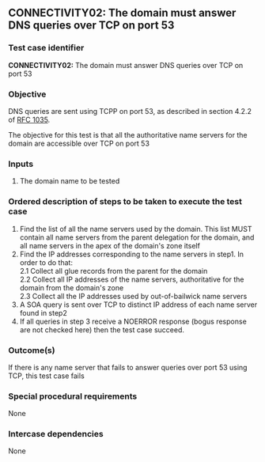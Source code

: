 ## CONNECTIVITY02: The domain must answer DNS queries over TCP on port 53

### Test case identifier

**CONNECTIVITY02:**  The domain must answer DNS queries over TCP on port 53 

### Objective

DNS queries are sent using TCPP on port 53, as described in section 4.2.2 of [RFC 1035](http://tools.ietf.org/html/rfc1035).

The objective for this test is that all the authoritative name servers for the domain are accessible over TCP on port 53


### Inputs

1. The domain name to be tested

### Ordered description of steps to be taken to execute the test case

1. Find the list of all the name servers used by the domain. This list MUST contain all name servers from the parent delegation for the domain, and all name servers in the apex of the domain's zone itself
2. Find the IP addresses corresponding to the name servers in step1. In order to do that: <br/>
2.1 Collect all glue records from the parent for the domain <br/>
2.2 Collect  all IP addresses of the name servers, authoritative for the domain from the domain's zone <br/>
2.3 Collect all the IP addresses used by out-of-bailwick name servers <br/>
3. A SOA query is sent over TCP to distinct IP address of each name server found in step2 
4. If all queries in step 3 receive a NOERROR response (bogus response are not checked here) then the test case succeed.


### Outcome(s)

If there is any name server that fails to answer queries over port 53 using TCP, this test case fails

### Special procedural requirements     

None

### Intercase dependencies

None
